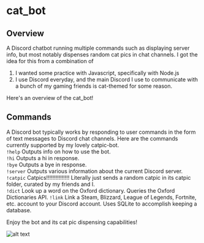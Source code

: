 # cat_bot
## Overview
A Discord chatbot running multiple commands such as displaying server info, but most notably dispenses random cat pics in chat channels.
I got the idea for this from a combination of 
1. I wanted some practice with Javascript, specifically with Node.js
2. I use Discord everyday, and the main Discord I use to communicate with a bunch of my gaming friends is cat-themed for some reason.

Here's an overview of the cat_bot!

## Commands
A Discord bot typically works by responding to user commands in the form of text messages to Discord chat channels. Here are the
commands currently supported by my lovely catpic-bot.  
`!help` Outputs info on how to use the bot.  
`!hi` Outputs a hi in response.  
`!bye` Outputs a bye in response.  
`!server` Outputs various information about the current Discord server.  
`!catpic` Catpics!!!!!!!!!!!!!!! Literally just sends a random catpic in its catpic folder, curated by my friends and I.  
`!dict` Look up a word on the Oxford dictionary. Queries the Oxford Dictionaries API.
`!link` Link a Steam, Blizzard, League of Legends, Fortnite, etc. account to your Discord account. Uses SQLite to accomplish keeping a database. 

Enjoy the bot and its cat pic dispensing capabilities!

![alt text][logo]

[logo]: https://raw.githubusercontent.com/chrisvthai/catpic_bot/master/pics/To-infinity-and-beyond.jpeg "To infinity and beyond!"
